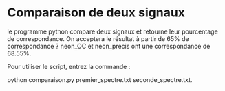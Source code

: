# Comparaison de deux signaux

le programme python compare deux signaux et retourne leur pourcentage de correspondance. On acceptera le résultat à partir de 65% de correspondance ?
neon\_OC et neon\_precis ont une correspondance de 68.55%.

Pour utiliser le script, entrez la commande :

python comparaison.py premier\_spectre.txt seconde\_spectre.txt.
